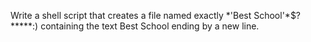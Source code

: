 Write a shell script that creates a file named exactly \*\'Best School\'\*$\?\*\*\*\*\*:)  containing the text Best School ending by a new line.
